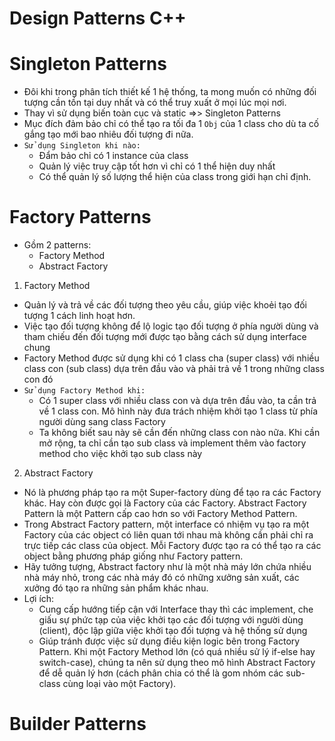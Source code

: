 Design Patterns C++
===================

# Singleton Patterns
- Đôi khi trong phân tích thiết kế 1 hệ thống, ta mong muốn có những đối tượng cần tồn tại duy nhất và có thể truy xuất ở mọi lúc mọi nơi.
- Thay vì sử dụng biến toàn cục và static =>> Singleton Patterns
- Mục đích đảm bảo chỉ có thể tạo ra tối đa 1 `Obj` của 1 class cho dù ta cố gắng tạo mới bao nhiêu đối tượng đi nữa.
- `Sử dụng Singleton khi nào:`
    + Đẩm bảo chỉ có 1 instance của class
    + Quản lý việc truy cập tốt hơn vì chỉ có 1 thể hiện duy nhất
    + Có thể quản lý số lượng thể hiện của class trong giới hạn chỉ định.

# Factory Patterns
- Gồm 2 patterns:
    + Factory Method
    + Abstract Factory


1. Factory Method
- Quản lý và trả về các đối tượng theo yêu cầu, giúp việc khoẻi tạo đối tượng 1 cách linh hoạt hơn.
- Việc tạo đối tượng không để lộ logic tạo đối tượng ở phía người dùng và tham chiếu đến đối tượng mới được tạo bằng cách sử dụng interface chung
- Factory Method được sử dụng khi có 1 class cha (super class)
 với nhiều class con (sub class) dựa trên đầu vào và phải trả về 1 trong những class con đó
 - `Sử dụng Factory Method khi:`
    + Có 1 super class với nhiều class con và dựa trên đầu vào, ta cần trả về 1 class con. Mô hình này đưa trách nhiệm khởi tạo 1 class từ phía người dùng sang class Factory
    + Ta không biết sau này sẽ cần đến những class con nào nữa. Khi cần mở rộng, ta chỉ cần tạo sub class và implement thêm vào factory method cho việc khởi tạo sub class này

2. Abstract Factory
- Nó là phương pháp tạo ra một Super-factory dùng để tạo ra các Factory khác. Hay còn được gọi là Factory của các Factory. Abstract Factory Pattern là một Pattern cấp cao hơn so với Factory Method Pattern.
- Trong Abstract Factory pattern, một interface có nhiệm vụ tạo ra một Factory của các object có liên quan tới nhau mà không cần phải chỉ ra trực tiếp các class của object. Mỗi Factory được tạo ra có thể tạo ra các object bằng phương pháp giống như Factory pattern.
- Hãy tưởng tượng, Abstract factory như là một nhà máy lớn chứa nhiều nhà máy nhỏ, trong các nhà máy đó có những xưởng sản xuất, các xưởng đó tạo ra những sản phẩm khác nhau.
- Lợi ích:
    + Cung cấp hướng tiếp cận với Interface thay thì các implement, che giấu sự phức tạp của việc khởi tạo các đối tượng với người dùng (client), độc lập giữa việc khởi tạo đối tượng và hệ thống sử dụng
    + Giúp tránh được việc sử dụng điều kiện logic bên trong Factory Pattern. Khi một Factory Method lớn (có quá nhiều sử lý if-else hay switch-case), chúng ta nên sử dụng theo mô hình Abstract Factory để dễ quản lý hơn (cách phân chia có thể là gom nhóm các sub-class cùng loại vào một Factory).

# Builder Patterns
